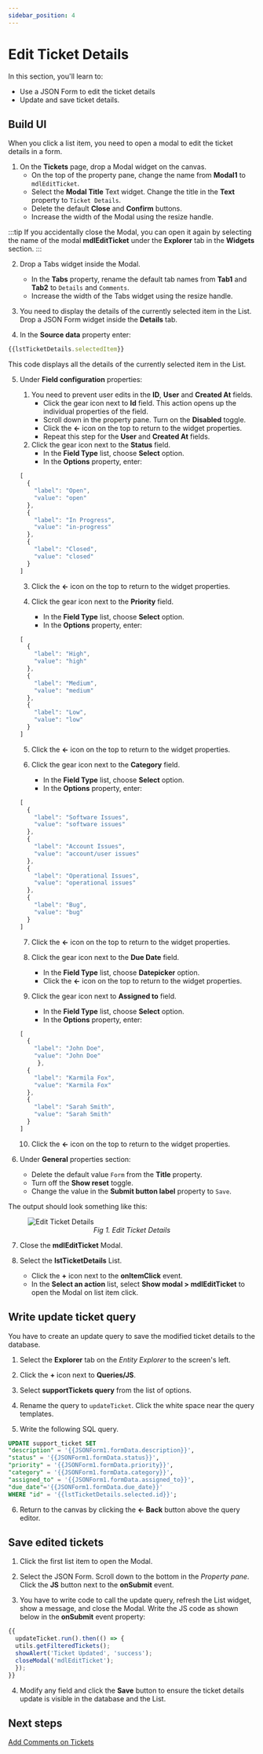 ```yaml
---
sidebar_position: 4
---
```


# Edit Ticket Details

In this section, you'll learn to:
* Use a JSON Form to edit the ticket details
* Update and save ticket details.

## Build UI

When you click a list item, you need to open a modal to edit the ticket details in a form.

1. On the **Tickets** page, drop a Modal widget on the canvas. 
    - On the top of the property pane, change the name from **Modal1** to `mdlEditTicket`.
    - Select the **Modal Title** Text widget. Change the title in the **Text** property to `Ticket Details`.
    - Delete the default **Close** and **Confirm** buttons.
    - Increase the width of the Modal using the resize handle.

:::tip
If you accidentally close the Modal, you can open it again by selecting the name of the modal **mdlEditTicket** under the **Explorer** tab in the **Widgets** section.
:::

2. Drop a Tabs widget inside the Modal.
    - In the **Tabs** property, rename the default tab names from **Tab1** and **Tab2** to `Details` and `Comments`.
    - Increase the width of the Tabs widget using the resize handle.

3. You need to display the details of the currently selected item in the List. Drop a JSON Form widget inside the **Details** tab.

4. In the **Source data** property enter:
  ```javascript
  {{lstTicketDetails.selectedItem}}
  ```
This code displays all the details of the currently selected item in the List.

5. Under **Field configuration** properties:
    1. You need to prevent user edits in the **ID**, **User** and **Created At** fields. 
        - Click the gear icon next to **Id** field. This action opens up the individual properties of the field. 
        - Scroll down in the property pane. Turn on the **Disabled** toggle.
        - Click the **←** icon on the top to return to the widget properties.
        - Repeat this step for the **User** and **Created At** fields.
    2. Click the gear icon next to the **Status** field. 
        - In the **Field Type** list, choose **Select** option.
        - In the **Options** property, enter:

    ```javascript
    [
      {
        "label": "Open",
        "value": "open"
      },
      {
        "label": "In Progress",
        "value": "in-progress"
      },
      {
        "label": "Closed",
        "value": "closed"
      }
    ]
    ```
    3. Click the **←** icon on the top to return to the widget properties.

    4. Click the gear icon next to the **Priority** field. 
        - In the **Field Type** list, choose **Select** option.
        - In the **Options** property, enter:

    ```javascript
    [
      {
        "label": "High",
        "value": "high"
      },
      {
        "label": "Medium",
        "value": "medium"
      },
      {
        "label": "Low",
        "value": "low"
      }
    ]
    ```
    5. Click the **←** icon on the top to return to the widget properties.

    6. Click the gear icon next to the **Category** field. 
        - In the **Field Type** list, choose **Select** option.
        - In the **Options** property, enter:

    ```javascript
    [
      {
        "label": "Software Issues",
        "value": "software issues"
      },
      {
        "label": "Account Issues",
        "value": "account/user issues"
      },
      {
        "label": "Operational Issues",
        "value": "operational issues"
      },
      {
        "label": "Bug",
        "value": "bug"
      }
    ]
    ```
    7. Click the **←** icon on the top to return to the widget properties.

    8. Click the gear icon next to the **Due Date** field. 
       - In the **Field Type** list, choose **Datepicker** option.
       - Click the **←** icon on the top to return to the widget properties.

    9. Click the gear icon next to **Assigned to** field. 
       - In the **Field Type** list, choose **Select** option.
       - In the **Options** property, enter:

    ```javascript
    [
      {
        "label": "John Doe",
        "value": "John Doe"
         },
      {
        "label": "Karmila Fox",
        "value": "Karmila Fox"
      },
      {
        "label": "Sarah Smith",
        "value": "Sarah Smith"
      }
    ]
    ```
    10. Click the **←** icon on the top to return to the widget properties.

6. Under **General** properties section:
    - Delete the default value `Form` from the **Title** property.
    - Turn off the **Show reset** toggle.
    - Change the value in the **Submit button label** property to `Save`.

The output should look something like this: 

<figure>
  <img src="/img/edit-ticket-modal.png" style= {{width:"800px", height:"auto"}} alt="Edit Ticket Details"/>
  <figcaption align = "center"><i>Fig 1. Edit Ticket Details</i></figcaption>
</figure>

7. Close the **mdlEditTicket** Modal. 

8. Select the **lstTicketDetails** List.
    - Click the **+** icon next to the **onItemClick** event.
     - In the **Select an action** list, select **Show modal > mdlEditTicket** to open the Modal on list item click. 

## Write update ticket query

You have to create an update query to save the modified ticket details to the database.

1. Select the **Explorer** tab on the *Entity Explorer* to the screen's left. 

2. Click the **+** icon next to **Queries/JS**. 

3. Select **supportTickets query** from the list of options. 

4. Rename the query to `updateTicket`. Click the white space near the query templates.

5. Write the following SQL query.
  ```sql
  UPDATE support_ticket SET
  "description" = '{{JSONForm1.formData.description}}',   
  "status" = '{{JSONForm1.formData.status}}',
  "priority" = '{{JSONForm1.formData.priority}}',
  "category" = '{{JSONForm1.formData.category}}',
  "assigned_to" = '{{JSONForm1.formData.assigned_to}}',
  "due_date"='{{JSONForm1.formData.due_date}}'
  WHERE "id" = '{{lstTicketDetails.selected.id}}';
  ```

6. Return to the canvas by clicking the **← Back** button above the query editor.

## Save edited tickets

1. Click the first list item to open the Modal.

2. Select the JSON Form. Scroll down to the bottom in the *Property pane*. Click the **JS** button next to the **onSubmit** event. 

3. You have to write code to call the update query, refresh the List widget, show a message, and close the Modal. Write the JS code as shown below in the **onSubmit** event property:

  ```javascript
  {{
    updateTicket.run().then(() => {
    utils.getFilteredTickets();
    showAlert('Ticket Updated', 'success');
    closeModal('mdlEditTicket');
    });
  }}
  ```

4. Modify any field and click the **Save** button to ensure the ticket details update is visible in the database and the List.

## Next steps
[Add Comments on Tickets](/getting-started/tutorials/customer-support-tool/comments-on-tickets)